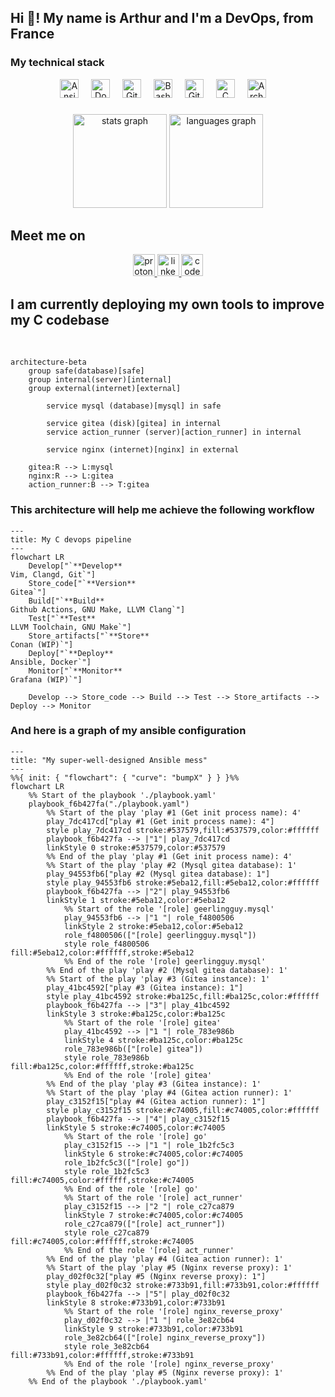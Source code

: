 <h2 align="left">Hi 👋! My name is Arthur and I'm a DevOps, from France</h2>

###

<h3> My technical stack </h3>
<div align="center">
  <img src="https://cdn.jsdelivr.net/gh/devicons/devicon/icons/ansible/ansible-original.svg" height="30" alt="Ansible logo"  />
  <img width="12" />
  <img src="https://cdn.jsdelivr.net/gh/devicons/devicon/icons/docker/docker-original.svg" height="30" alt="Docker logo"  />
  <img width="12" />
  <img src="https://cdn.jsdelivr.net/gh/devicons/devicon/icons/githubactions/githubactions-original.svg" height="30" alt="GitHub Actions logo"  />
  <img width="12" />
  <img src="https://cdn.jsdelivr.net/gh/devicons/devicon/icons/bash/bash-original.svg" height="30" alt="Bash logo"  />
  <img width="12" />
  <img src="https://cdn.jsdelivr.net/gh/devicons/devicon/icons/git/git-original.svg" height="30" alt="Git logo"  />
  <img width="12" />
  <img src="https://cdn.jsdelivr.net/gh/devicons/devicon/icons/c/c-original.svg" height="30" alt="C logo"  />
  <img width="12" />
  <img src="https://cdn.jsdelivr.net/gh/devicons/devicon/icons/archlinux/archlinux-original.svg" height="30" alt="Arch Linux logo"  />
  <img width="12" />
</div>

###

<div align="center">
  <img src="https://github-readme-stats.vercel.app/api?username=boyreau&hide_title=false&hide_rank=true&show_icons=true&include_all_commits=true&count_private=true&disable_animations=false&theme=dracula&locale=en&hide_border=false" height="150" alt="stats graph"  />
  <img src="https://github-readme-stats.vercel.app/api/top-langs?username=boyreau&locale=en&hide_title=false&count_private=false&layout=compact&card_width=320&langs_count=5&theme=dracula&hide_border=false&" height="150" alt="languages graph"  />
</div>

<h2> Meet me on </h2>

<div align="center">
  <a href="mailto:bnzlvosnb@mozmail.com">
    <img src="https://img.shields.io/static/v1?message=ProtonMail&logo=protonmail&label=&color=6D4AFF&logoColor=white&labelColor=&style=for-the-badge" height="35" alt="proton mail logo"  />
  </a>
  <a href="https://www.linkedin.com/in/arthur-b-346985283">
    <img src="https://img.shields.io/static/v1?message=LinkedIn&logo=linkedin&label=&color=0077B5&logoColor=white&labelColor=&style=for-the-badge" height="35" alt="linkedin logo"  />
  </a>
  <a href="https://codeberg.org/zo">
    <img src="https://img.shields.io/static/v1?message=Codeberg&logo=codeberg&label=&color=4793CC&logoColor=white&labelColor=&style=for-the-badge" height="35" alt="codeberg logo"  />
  </a>
</div>

<h2> I am currently deploying my own tools to improve my C codebase </h2>

<br clear="both">

```mermaid
architecture-beta
    group safe(database)[safe]
    group internal(server)[internal]
    group external(internet)[external]

        service mysql (database)[mysql] in safe

        service gitea (disk)[gitea] in internal
        service action_runner (server)[action_runner] in internal

        service nginx (internet)[nginx] in external

    gitea:R --> L:mysql
    nginx:R --> L:gitea
    action_runner:B --> T:gitea
```

###

<h3> This architecture will help me achieve the following workflow </h3>

```mermaid
---
title: My C devops pipeline
---
flowchart LR
    Develop["`**Develop**
Vim, Clangd, Git`"]
    Store_code["`**Version**
Gitea`"]
    Build["`**Build**
Github Actions, GNU Make, LLVM Clang`"]
    Test["`**Test**
LLVM Toolchain, GNU Make`"]
    Store_artifacts["`**Store**
Conan (WIP)`"]
    Deploy["`**Deploy**
Ansible, Docker`"]
    Monitor["`**Monitor**
Grafana (WIP)`"]

    Develop --> Store_code --> Build --> Test --> Store_artifacts --> Deploy --> Monitor
```

<h3> And here is a graph of my ansible configuration </h3>

```mermaid
---
title: "My super-well-designed Ansible mess"
---
%%{ init: { "flowchart": { "curve": "bumpX" } } }%%
flowchart LR
	%% Start of the playbook './playbook.yaml'
	playbook_f6b427fa("./playbook.yaml")
		%% Start of the play 'play #1 (Get init process name): 4'
		play_7dc417cd["play #1 (Get init process name): 4"]
		style play_7dc417cd stroke:#537579,fill:#537579,color:#ffffff
		playbook_f6b427fa --> |"1"| play_7dc417cd
		linkStyle 0 stroke:#537579,color:#537579
		%% End of the play 'play #1 (Get init process name): 4'
		%% Start of the play 'play #2 (Mysql gitea database): 1'
		play_94553fb6["play #2 (Mysql gitea database): 1"]
		style play_94553fb6 stroke:#5eba12,fill:#5eba12,color:#ffffff
		playbook_f6b427fa --> |"2"| play_94553fb6
		linkStyle 1 stroke:#5eba12,color:#5eba12
			%% Start of the role '[role] geerlingguy.mysql'
			play_94553fb6 --> |"1 "| role_f4800506
			linkStyle 2 stroke:#5eba12,color:#5eba12
			role_f4800506(["[role] geerlingguy.mysql"])
			style role_f4800506 fill:#5eba12,color:#ffffff,stroke:#5eba12
			%% End of the role '[role] geerlingguy.mysql'
		%% End of the play 'play #2 (Mysql gitea database): 1'
		%% Start of the play 'play #3 (Gitea instance): 1'
		play_41bc4592["play #3 (Gitea instance): 1"]
		style play_41bc4592 stroke:#ba125c,fill:#ba125c,color:#ffffff
		playbook_f6b427fa --> |"3"| play_41bc4592
		linkStyle 3 stroke:#ba125c,color:#ba125c
			%% Start of the role '[role] gitea'
			play_41bc4592 --> |"1 "| role_783e986b
			linkStyle 4 stroke:#ba125c,color:#ba125c
			role_783e986b(["[role] gitea"])
			style role_783e986b fill:#ba125c,color:#ffffff,stroke:#ba125c
			%% End of the role '[role] gitea'
		%% End of the play 'play #3 (Gitea instance): 1'
		%% Start of the play 'play #4 (Gitea action runner): 1'
		play_c3152f15["play #4 (Gitea action runner): 1"]
		style play_c3152f15 stroke:#c74005,fill:#c74005,color:#ffffff
		playbook_f6b427fa --> |"4"| play_c3152f15
		linkStyle 5 stroke:#c74005,color:#c74005
			%% Start of the role '[role] go'
			play_c3152f15 --> |"1 "| role_1b2fc5c3
			linkStyle 6 stroke:#c74005,color:#c74005
			role_1b2fc5c3(["[role] go"])
			style role_1b2fc5c3 fill:#c74005,color:#ffffff,stroke:#c74005
			%% End of the role '[role] go'
			%% Start of the role '[role] act_runner'
			play_c3152f15 --> |"2 "| role_c27ca879
			linkStyle 7 stroke:#c74005,color:#c74005
			role_c27ca879(["[role] act_runner"])
			style role_c27ca879 fill:#c74005,color:#ffffff,stroke:#c74005
			%% End of the role '[role] act_runner'
		%% End of the play 'play #4 (Gitea action runner): 1'
		%% Start of the play 'play #5 (Nginx reverse proxy): 1'
		play_d02f0c32["play #5 (Nginx reverse proxy): 1"]
		style play_d02f0c32 stroke:#733b91,fill:#733b91,color:#ffffff
		playbook_f6b427fa --> |"5"| play_d02f0c32
		linkStyle 8 stroke:#733b91,color:#733b91
			%% Start of the role '[role] nginx_reverse_proxy'
			play_d02f0c32 --> |"1 "| role_3e82cb64
			linkStyle 9 stroke:#733b91,color:#733b91
			role_3e82cb64(["[role] nginx_reverse_proxy"])
			style role_3e82cb64 fill:#733b91,color:#ffffff,stroke:#733b91
			%% End of the role '[role] nginx_reverse_proxy'
		%% End of the play 'play #5 (Nginx reverse proxy): 1'
	%% End of the playbook './playbook.yaml'

```

